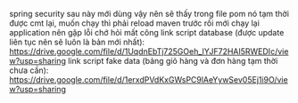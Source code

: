 spring security sau này mới dùng vậy nên sẽ thấy trong file pom nó tạm thời được cmt lại, muốn chạy thì phải reload maven trước rồi mới chạy lại application nên gặp lỗi chớ hỏi mất công
link script database (được update liên tục nên sẽ luôn là bản mới nhất): https://drive.google.com/file/d/1UqdnEbTj725GOeh_lYJF72HAI5RWEDIc/view?usp=sharing
link script fake data (bảng giỏ hàng và đơn hàng tạm thời chưa cần): https://drive.google.com/file/d/1erxdPVdKxGWsPC9lAeYywSev05Ej1i9O/view?usp=sharing
